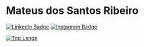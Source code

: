 # Mateus dos Santos Ribeiro
[![Linkedin Badge](https://img.shields.io/badge/linkedin-%230077B5.svg?&style=for-the-badge&logo=linkedin&logoColor=white&link=https://www.linkedin.com/in/mateus-ribeiro-b104a9120/)](https://www.linkedin.com/in/mateus-ribeiro-b104a9120/)
[![Instagram Badge](https://img.shields.io/badge/instagram-%23E4405F.svg?&style=for-the-badge&logo=instagram&logoColor=white&link=https://www.instagram.com/mateus_s_ribeiro/)](https://www.instagram.com/mateus_s_ribeiro/)

[![Top Langs](https://github-readme-stats.vercel.app/api/top-langs/?username=MateusBCC020&hide=c++)](https://github.com/MateusBCC020)
